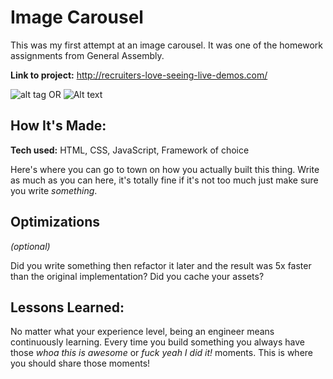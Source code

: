 # Image Carousel
This was my first attempt at an image carousel. It was one of the homework assignments from General Assembly.

**Link to project:** http://recruiters-love-seeing-live-demos.com/

![alt tag](url) OR ![Alt text](/relative/path/to/img.jpg?raw=true "Optional Title")

## How It's Made:

**Tech used:** HTML, CSS, JavaScript, Framework of choice

Here's where you can go to town on how you actually built this thing. Write as much as you can here, it's totally fine if it's not too much just make sure you write *something*.

## Optimizations
*(optional)*

Did you write something then refactor it later and the result was 5x faster than the original implementation? Did you cache your assets?

## Lessons Learned:

No matter what your experience level, being an engineer means continuously learning. Every time you build something you always have those *whoa this is awesome* or *fuck yeah I did it!* moments. This is where you should share those moments!
